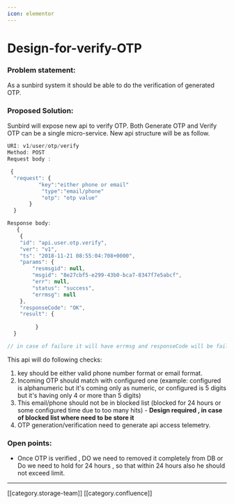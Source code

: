 ```yaml
---
icon: elementor
---
```


# Design-for-verify-OTP

### Problem statement:

&#x20; As a sunbird system it should be able to do the verification of generated OTP.&#x20;

### Proposed Solution:

&#x20; Sunbird will expose new api to verify OTP. Both Generate OTP and Verify OTP can be a single micro-service. New api structure will be as follow. &#x20;

```js
URI: v1/user/otp/verify
Method: POST
Request body :

 {
  "request": {
          "key":"either phone or email"
           "type":"email/phone"
           "otp": "otp value"
       }
  }

Response body:
   {
    {
    "id": "api.user.otp.verify",
    "ver": "v1",
    "ts": "2018-11-21 08:55:04:708+0000",
    "params": {
        "resmsgid": null,
        "msgid": "8e27cbf5-e299-43b0-bca7-8347f7e5abcf",
        "err": null,
        "status": "success", 
        "errmsg": null
    },
    "responseCode": "OK",
    "result": {
     
         }
  }

// in case of failure it will have errmsg and responseCode will be failure code (client-error, server-error)
```

This api will do following checks:

1. key should be either valid phone number format or email format.
2. Incoming OTP should match with configured one (example: configured is alphanumeric but it's coming only as numeric, or configured is 5 digits but it's having only 4 or more than 5 digits)
3. This email/phone should not be in blocked list (blocked for 24 hours or some configured time due to too many hits) - **Design required , in case of blocked list where need to be store it**
4. OTP generation/verification need to generate api access telemetry.

### Open points:

* &#x20;Once OTP is verified , DO we need to removed it completely from DB or Do we need to hold for 24 hours , so that within 24 hours also he should not exceed limit.

&#x20;    &#x20;

***

\[\[category.storage-team]] \[\[category.confluence]]
